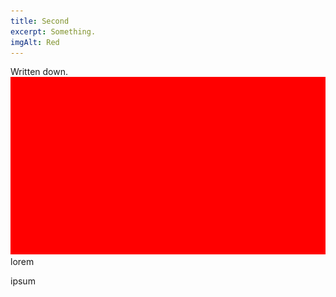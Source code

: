 ```yaml
---
title: Second
excerpt: Something.
imgAlt: Red
---
```

Written down.
![some](red.png "foobar")
lorem

ipsum